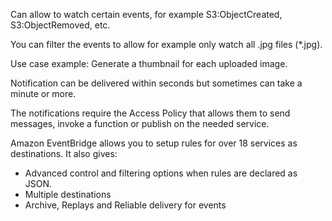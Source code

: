 
Can allow to watch certain events, for example S3:ObjectCreated, S3:ObjectRemoved, etc.

You can filter the events to allow for example only watch all .jpg files (*.jpg).

Use case example: Generate a thumbnail for each uploaded image.

Notification can be delivered within seconds but sometimes can take a minute or more.

The notifications require the Access Policy that allows them to send messages, invoke a function or publish on the needed service.

Amazon EventBridge allows you to setup rules for over 18 services as destinations.
It also gives:
- Advanced control and filtering options when rules are declared as JSON.
- Multiple destinations
- Archive, Replays and Reliable delivery for events

